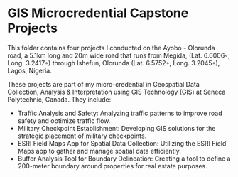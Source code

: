# GIS Microcredential Capstone Projects
This folder contains four projects I conducted on the Ayobo - Olorunda road, a 5.1km long and 20m wide road that
runs from Megida, (Lat. 6.6006◦, Long. 3.2417◦) through Ishefun, Olorunda (Lat. 6.5752◦, Long. 3.2045◦), Lagos, Nigeria. 

These projects are part of my micro-credential in Geospatial Data Collection, Analysis & Interpretation using GIS Technology (GIS) 
at Seneca Polytechnic, Canada. They include:
- Traffic Analysis and Safety: Analyzing traffic patterns to improve road safety and optimize traffic flow.
- Military Checkpoint Establishment: Developing GIS solutions for the strategic placement of military checkpoints.
- ESRI Field Maps App for Spatial Data Collection: Utilizing the ESRI Field Maps app to gather and manage spatial data efficiently.
- Buffer Analysis Tool for Boundary Delineation: Creating a tool to define a 200-meter boundary around properties for real estate purposes.
